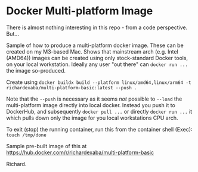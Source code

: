 # Docker Multi-platform Image

There is almost nothing interesting in this repo - from a code perspective. But...

Sample of how to produce a multi-platform docker image. These can be created on my M3-based Mac. Shows that mainstream arch (e.g. Intel (AMD64)) images can be created using only stock-standard Docker tools, on your local workstation. Ideally any user "out there" can `docker run ...` the image so-produced.

Create using `docker buildx build --platform linux/amd64,linux/arm64 -t richardexaba/multi-platform-basic:latest --push .`

Note that the `--push` is necessary as it seems *not* possible to `--load` the multi-platform image directly into local docker. Instead you push it to DockerHub, and subsequently `docker pull ...` or directly `docker run ...` it which pulls down only the image for you local workstations CPU arch.

To exit (stop) the running container, run this from the container shell (Exec): `touch /tmp/done`

Sample pre-built image of this at https://hub.docker.com/r/richardexaba/multi-platform-basic

Richard.
